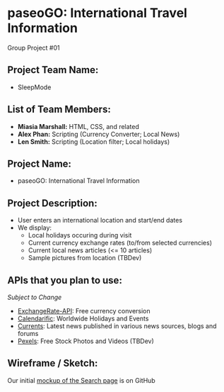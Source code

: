 # paseoGO: International Travel Information
Group Project #01

## Project Team Name: 
*	SleepMode

## List of Team Members:
*	__Miasia Marshall:__ HTML, CSS, and related
*	__Alex Phan:__ Scripting (Currency Converter; Local News)
*	__Len Smith:__ Scripting (Location filter; Local holidays)

## Project Name:
*	paseoGO: International Travel Information

## Project Description:
*	User enters an international location and start/end dates
*	We display: 
    * Local holidays occuring during visit
    * Current currency exchange rates (to/from selected currencies)
    * Current local news articles (<= 10 articles)
    * Sample pictures from location (TBDev)

## APIs that you plan to use:
_Subject to Change_
* [ExchangeRate-API](https://www.exchangerate-api.com/): Free currency conversion
* [Calendarific](https://calendarific.com/api-documentation/): Worldwide Holidays and Events
* [Currents](https://currentsapi.services/): Latest news published in various news sources, blogs and forums
* [Pexels](https://www.pexels.com/api/): Free Stock Photos and Videos (TBDev)

## Wireframe / Sketch: 
Our initial [mockup of the Search page](https://user-images.githubusercontent.com/56411646/71222045-e4f93000-229c-11ea-99a2-e95c1dd87814.png) is on GitHub
